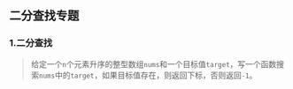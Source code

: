 ## 二分查找专题

### 1.二分查找

> 给定一个`n`个元素升序的整型数组`nums`和一个目标值`target`，写一个函数搜索`nums`中的`target`，如果目标值存在，则返回下标，否则返回`-1`。



